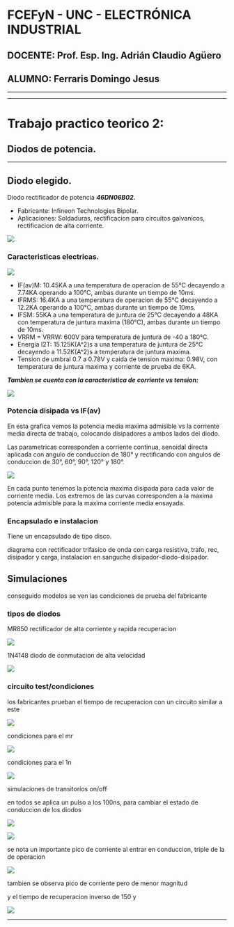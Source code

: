 # FCEFyN - UNC - ELECTRÓNICA INDUSTRIAL
## DOCENTE: Prof. Esp. Ing. Adrián Claudio Agüero
## ALUMNO: Ferraris Domingo Jesus

---------------------------------------
---------------------------------------

# Trabajo practico teorico 2: 
## Diodos de potencia.


-----------------------------------------

## Diodo elegido.
Diodo rectificador de potencia ***46DN06B02.***
* Fabricante: Infineon Technologies Bipolar.
* Aplicaciones: Soldaduras, rectificacion para circuitos galvanicos, rectificacion de alta corriente.

![](./img/dataDiodo0.png)

### Caracteristicas electricas.

![](./img/dataDiodo1.png)

* IF(av)M: 10.45KA a una temperatura de operacion de 55°C decayendo a 7.74KA operando a 100°C, ambas durante un tiempo de 10ms.
* IFRMS: 16.4KA a una temperatura de operacion de 55°C decayendo a 12.2KA operando a 100°C, ambas durante un tiempo de 10ms.
* IFSM: 55KA a una temperatura de juntura de 25°C decayendo a 48KA con temperatura de juntura maxima (180°C), ambas durante un tiempo de 10ms.
* VRRM = VRRW: 600V para temperatura de juntura de -40 a 180°C.
* Energia I2T: 15.125K(A^2)s a una temperatura de juntura de 25°C decayendo a 11.52K(A^2)s a temperatura de juntura maxima.
* Tension de umbral 0.7 a 0.78V y caida de tension maxima: 0.98V, con temperatura de juntura maxima y corriente de prueba de 6KA.

***Tambien se cuenta con la caracteristica de corriente vs tension:***

![](./img/dataDiodo2.png)

### Potencia disipada vs IF(av)

En esta grafica vemos la potencia media maxima admisible vs la corriente media directa de trabajo, colocando disipadores a ambos lados del diodo.

Las parametricas corresponden a corriente continua, senoidal directa aplicada con angulo de conduccion de 180° y rectificando con angulos de conduccion de 30°, 60°, 90°, 120° y 180°.

![](./img/dataDiodoPvsIF.png)

En cada punto tenemos la potencia maxima disipada para cada valor de corriente media. Los extremos de las curvas corresponden a la maxima potencia admisible para la maxima corriente media ensayada.

### Encapsulado e instalacion

Tiene un encapsulado de tipo disco.

diagrama con rectificador trifasico de onda con carga resistiva, trafo, rec, disipador y carga, instalacion en sanguche disipador-diodo-disipador.

## Simulaciones

conseguido modelos se ven las condiciones de prueba del fabricante

### tipos de diodos
MR850 rectificador de alta corriente y rapida recuperacion

![](./img/diodoMR0.png)

1N4148 diodo de conmutacion de alta velocidad

![](./img/diodo1N0.png)

### circuito test/condiciones

los fabricantes prueban el tiempo de recuperacion con un circuito similar a este

![](./img/testCirc.png)

condiciones para el mr

![](./img/diodoMR1.png)

condiciones para el 1n

![](./img/diodo1N1.png)

simulaciones de transitorios on/off

en todos se aplica un pulso a los 100ns, para cambiar el estado de conduccion de los diodos

![](./img/diodoLT.png)

![](./img/doidoMRtest0.png)

se nota un importante pico de corriente al entrar en conduccion, triple de la de operacion

![](./img/diodo1Ntest0.png)

tambien se observa pico de corriente pero de menor magnitud

y el tiempo de recuperacion inverso de 150 y 

![](./img/diodosTRR.png)

-------------------------------------
